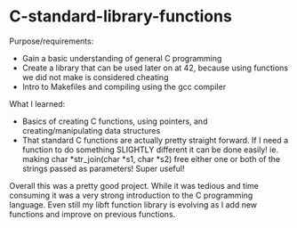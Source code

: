 # C-standard-library-functions

Purpose/requirements:
- Gain a basic understanding of general C programming
- Create a library that can be used later on at 42, because using functions we did not make is considered cheating
- Intro to Makefiles and compiling using the gcc compiler

What I learned:
- Basics of creating C functions, using pointers, and creating/manipulating data structures
- That standard C functions are actually pretty straight forward. If I need a function to do something SLIGHTLY
different it can be done easily! ie. making char *str_join(char *s1, char *s2) free either one or both of the strings
passed as parameters! Super useful!

Overall this was a pretty good project. While it was tedious and time consuming it was a very strong introduction to the
C programming language. Even still my libft function library is evolving as I add new functions and improve on previous
functions.
